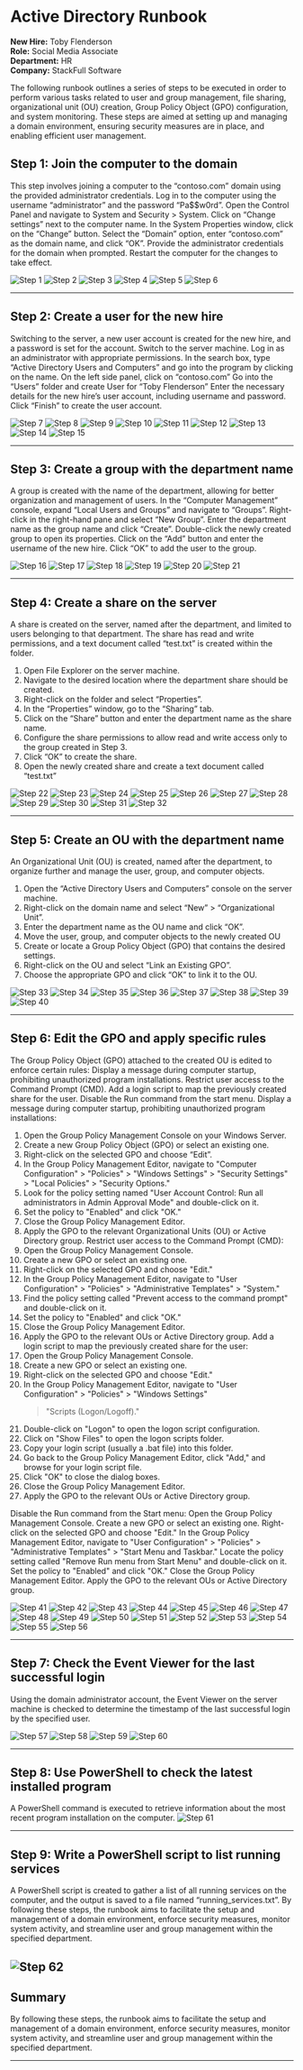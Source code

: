 # Active Directory Runbook

**New Hire:** Toby Flenderson  
**Role:** Social Media Associate  
**Department:** HR  
**Company:** StackFull Software

The following runbook outlines a series of steps to be executed in order to perform various tasks related to user and group management, file sharing, organizational unit (OU) creation, Group Policy Object (GPO) configuration, and system monitoring. These steps are aimed at setting up and managing a domain environment, ensuring security measures are in place, and enabling efficient user management.


## Step 1: Join the computer to the domain

This step involves joining a computer to the “contoso.com” domain using the provided administrator credentials.
Log in to the computer using the username “administrator” and the password “Pa$$w0rd”.
Open the Control Panel and navigate to System and Security > System.
Click on “Change settings” next to the computer name.
In the System Properties window, click on the “Change” button.
Select the “Domain” option, enter “contoso.com” as the domain name, and click “OK”.
Provide the administrator credentials for the domain when prompted.
Restart the computer for the changes to take effect.

![Step 1](https://github.com/eldoktor1/Active-Directory-Runbook/blob/main/Active-Directory-Runbook-Images/image1.png?raw=true)
![Step 2](https://github.com/eldoktor1/Active-Directory-Runbook/blob/main/Active-Directory-Runbook-Images/image2.png?raw=true)
![Step 3](https://github.com/eldoktor1/Active-Directory-Runbook/blob/main/Active-Directory-Runbook-Images/image3.png?raw=true)
![Step 4](https://github.com/eldoktor1/Active-Directory-Runbook/blob/main/Active-Directory-Runbook-Images/image4.png?raw=true)
![Step 5](https://github.com/eldoktor1/Active-Directory-Runbook/blob/main/Active-Directory-Runbook-Images/image5.png?raw=true)
![Step 6](https://github.com/eldoktor1/Active-Directory-Runbook/blob/main/Active-Directory-Runbook-Images/image6.png?raw=true)

---

## Step 2: Create a user for the new hire

Switching to the server, a new user account is created for the new hire, and a password is set for the account.
Switch to the server machine.
Log in as an administrator with appropriate permissions.
In the search box, type “Active Directory Users and Computers” and go into the program by clicking on the name.
On the left side panel, click on “contoso.com”
Go into the “Users” folder and create User for “Toby Flenderson”
Enter the necessary details for the new hire’s user account, including username and password.
Click “Finish” to create the user account.

![Step 7](https://github.com/eldoktor1/Active-Directory-Runbook/blob/main/Active-Directory-Runbook-Images/image7.png?raw=true)
![Step 8](https://github.com/eldoktor1/Active-Directory-Runbook/blob/main/Active-Directory-Runbook-Images/image8.png?raw=true)
![Step 9](https://github.com/eldoktor1/Active-Directory-Runbook/blob/main/Active-Directory-Runbook-Images/image9.png?raw=true)
![Step 10](https://github.com/eldoktor1/Active-Directory-Runbook/blob/main/Active-Directory-Runbook-Images/image10.png?raw=true)
![Step 11](https://github.com/eldoktor1/Active-Directory-Runbook/blob/main/Active-Directory-Runbook-Images/image11.png?raw=true)
![Step 12](https://github.com/eldoktor1/Active-Directory-Runbook/blob/main/Active-Directory-Runbook-Images/image12.png?raw=true)
![Step 13](https://github.com/eldoktor1/Active-Directory-Runbook/blob/main/Active-Directory-Runbook-Images/image13.png?raw=true)
![Step 14](https://github.com/eldoktor1/Active-Directory-Runbook/blob/main/Active-Directory-Runbook-Images/image14.png?raw=true)
![Step 15](https://github.com/eldoktor1/Active-Directory-Runbook/blob/main/Active-Directory-Runbook-Images/image15.png?raw=true)

---

## Step 3: Create a group with the department name

A group is created with the name of the department, allowing for better organization and management of users.
In the “Computer Management” console, expand “Local Users and Groups” and navigate to “Groups”.
Right-click in the right-hand pane and select “New Group”.
Enter the department name as the group name and click “Create”.
Double-click the newly created group to open its properties.
Click on the “Add” button and enter the username of the new hire.
Click “OK” to add the user to the group.

![Step 16](https://github.com/eldoktor1/Active-Directory-Runbook/blob/main/Active-Directory-Runbook-Images/image16.png?raw=true)
![Step 17](https://github.com/eldoktor1/Active-Directory-Runbook/blob/main/Active-Directory-Runbook-Images/image17.png?raw=true)
![Step 18](https://github.com/eldoktor1/Active-Directory-Runbook/blob/main/Active-Directory-Runbook-Images/image18.png?raw=true)
![Step 19](https://github.com/eldoktor1/Active-Directory-Runbook/blob/main/Active-Directory-Runbook-Images/image19.png?raw=true)
![Step 20](https://github.com/eldoktor1/Active-Directory-Runbook/blob/main/Active-Directory-Runbook-Images/image20.png?raw=true)
![Step 21](https://github.com/eldoktor1/Active-Directory-Runbook/blob/main/Active-Directory-Runbook-Images/image21.png?raw=true)

---

## Step 4: Create a share on the server

A share is created on the server, named after the department, and limited to users belonging to that department. The share has read and write permissions, and a text document called “test.txt” is created within the folder.
1. Open File Explorer on the server machine.
2. Navigate to the desired location where the department share should be created.
3. Right-click on the folder and select “Properties”.
4. In the “Properties” window, go to the “Sharing” tab.
5. Click on the “Share” button and enter the department name as the share name.
6. Configure the share permissions to allow read and write access only to the group created in Step 3.
7. Click “OK” to create the share.
8. Open the newly created share and create a text document called “test.txt”

![Step 22](https://github.com/eldoktor1/Active-Directory-Runbook/blob/main/Active-Directory-Runbook-Images/image22.png?raw=true)
![Step 23](https://github.com/eldoktor1/Active-Directory-Runbook/blob/main/Active-Directory-Runbook-Images/image23.png?raw=true)
![Step 24](https://github.com/eldoktor1/Active-Directory-Runbook/blob/main/Active-Directory-Runbook-Images/image24.png?raw=true)
![Step 25](https://github.com/eldoktor1/Active-Directory-Runbook/blob/main/Active-Directory-Runbook-Images/image25.png?raw=true)
![Step 26](https://github.com/eldoktor1/Active-Directory-Runbook/blob/main/Active-Directory-Runbook-Images/image26.png?raw=true)
![Step 27](https://github.com/eldoktor1/Active-Directory-Runbook/blob/main/Active-Directory-Runbook-Images/image27.png?raw=true)
![Step 28](https://github.com/eldoktor1/Active-Directory-Runbook/blob/main/Active-Directory-Runbook-Images/image28.png?raw=true)
![Step 29](https://github.com/eldoktor1/Active-Directory-Runbook/blob/main/Active-Directory-Runbook-Images/image29.png?raw=true)
![Step 30](https://github.com/eldoktor1/Active-Directory-Runbook/blob/main/Active-Directory-Runbook-Images/image30.png?raw=true)
![Step 31](https://github.com/eldoktor1/Active-Directory-Runbook/blob/main/Active-Directory-Runbook-Images/image31.png?raw=true)
![Step 32](https://github.com/eldoktor1/Active-Directory-Runbook/blob/main/Active-Directory-Runbook-Images/image32.png?raw=true)

---

## Step 5: Create an OU with the department name

An Organizational Unit (OU) is created, named after the department, to organize further and manage the user, group, and computer objects.
1. Open the “Active Directory Users and Computers” console on the server machine.
2. Right-click on the domain name and select “New” > “Organizational Unit”.
3. Enter the department name as the OU name and click “OK”.
4. Move the user, group, and computer objects to the newly created OU
5. Create or locate a Group Policy Object (GPO) that contains the desired settings.
6. Right-click on the OU and select “Link an Existing GPO”.
7. Choose the appropriate GPO and click “OK” to link it to the OU.

![Step 33](https://github.com/eldoktor1/Active-Directory-Runbook/blob/main/Active-Directory-Runbook-Images/image33.png?raw=true)
![Step 34](https://github.com/eldoktor1/Active-Directory-Runbook/blob/main/Active-Directory-Runbook-Images/image34.png?raw=true)
![Step 35](https://github.com/eldoktor1/Active-Directory-Runbook/blob/main/Active-Directory-Runbook-Images/image35.png?raw=true)
![Step 36](https://github.com/eldoktor1/Active-Directory-Runbook/blob/main/Active-Directory-Runbook-Images/image36.png?raw=true)
![Step 37](https://github.com/eldoktor1/Active-Directory-Runbook/blob/main/Active-Directory-Runbook-Images/image37.png?raw=true)
![Step 38](https://github.com/eldoktor1/Active-Directory-Runbook/blob/main/Active-Directory-Runbook-Images/image38.png?raw=true)
![Step 39](https://github.com/eldoktor1/Active-Directory-Runbook/blob/main/Active-Directory-Runbook-Images/image39.png?raw=true)
![Step 40](https://github.com/eldoktor1/Active-Directory-Runbook/blob/main/Active-Directory-Runbook-Images/image40.png?raw=true)

---

## Step 6: Edit the GPO and apply specific rules

The Group Policy Object (GPO) attached to the created OU is edited to enforce certain rules:
Display a message during computer startup, prohibiting unauthorized program installations.
Restrict user access to the Command Prompt (CMD).
Add a login script to map the previously created share for the user.
Disable the Run command from the start menu.
Display a message during computer startup, prohibiting unauthorized program installations:
1. Open the Group Policy Management Console on your Windows Server.
2. Create a new Group Policy Object (GPO) or select an existing one.
3. Right-click on the selected GPO and choose “Edit”.
4. In the Group Policy Management Editor, navigate to "Computer Configuration" > "Policies" > "Windows 
    Settings" > "Security Settings" > "Local Policies" > "Security Options."
5. Look for the policy setting named "User Account Control: Run all administrators in Admin Approval Mode" 
    and double-click on it.
6. Set the policy to "Enabled" and click "OK."
7. Close the Group Policy Management Editor.
8. Apply the GPO to the relevant Organizational Units (OU) or Active Directory group.
Restrict user access to the Command Prompt (CMD):
1. Open the Group Policy Management Console.
2. Create a new GPO or select an existing one.
3. Right-click on the selected GPO and choose "Edit."
4. In the Group Policy Management Editor, navigate to "User Configuration" > "Policies" > "Administrative 
    Templates" > "System."
5. Find the policy setting called "Prevent access to the command prompt" and double-click on it.
6. Set the policy to "Enabled" and click "OK."
7. Close the Group Policy Management Editor.
8. Apply the GPO to the relevant OUs or Active Directory group.
Add a login script to map the previously created share for the user:
1. Open the Group Policy Management Console.
2. Create a new GPO or select an existing one.
3. Right-click on the selected GPO and choose "Edit."
4. In the Group Policy Management Editor, navigate to "User Configuration" > "Policies" > "Windows Settings" 
    > "Scripts (Logon/Logoff)."
5. Double-click on "Logon" to open the logon script configuration.
6. Click on "Show Files" to open the logon scripts folder.
7. Copy your login script (usually a .bat file) into this folder.
8. Go back to the Group Policy Management Editor, click "Add," and browse for your login script file.
9. Click "OK" to close the dialog boxes.
10. Close the Group Policy Management Editor.
11. Apply the GPO to the relevant OUs or Active Directory group.

Disable the Run command from the Start menu:
Open the Group Policy Management Console.
Create a new GPO or select an existing one.
Right-click on the selected GPO and choose "Edit."
In the Group Policy Management Editor, navigate to "User Configuration" > "Policies" > "Administrative Templates" > "Start Menu and Taskbar."
Locate the policy setting called "Remove Run menu from Start Menu" and double-click on it.
Set the policy to "Enabled" and click "OK."
Close the Group Policy Management Editor.
Apply the GPO to the relevant OUs or Active Directory group.

![Step 41](https://github.com/eldoktor1/Active-Directory-Runbook/blob/main/Active-Directory-Runbook-Images/image41.png?raw=true)
![Step 42](https://github.com/eldoktor1/Active-Directory-Runbook/blob/main/Active-Directory-Runbook-Images/image42.png?raw=true)
![Step 43](https://github.com/eldoktor1/Active-Directory-Runbook/blob/main/Active-Directory-Runbook-Images/image43.png?raw=true)
![Step 44](https://github.com/eldoktor1/Active-Directory-Runbook/blob/main/Active-Directory-Runbook-Images/image44.png?raw=true)
![Step 45](https://github.com/eldoktor1/Active-Directory-Runbook/blob/main/Active-Directory-Runbook-Images/image45.png?raw=true)
![Step 46](https://github.com/eldoktor1/Active-Directory-Runbook/blob/main/Active-Directory-Runbook-Images/image46.png?raw=true)
![Step 47](https://github.com/eldoktor1/Active-Directory-Runbook/blob/main/Active-Directory-Runbook-Images/image47.png?raw=true)
![Step 48](https://github.com/eldoktor1/Active-Directory-Runbook/blob/main/Active-Directory-Runbook-Images/image48.png?raw=true)
![Step 49](https://github.com/eldoktor1/Active-Directory-Runbook/blob/main/Active-Directory-Runbook-Images/image49.png?raw=true)
![Step 50](https://github.com/eldoktor1/Active-Directory-Runbook/blob/main/Active-Directory-Runbook-Images/image50.png?raw=true)
![Step 51](https://github.com/eldoktor1/Active-Directory-Runbook/blob/main/Active-Directory-Runbook-Images/image51.png?raw=true)
![Step 52](https://github.com/eldoktor1/Active-Directory-Runbook/blob/main/Active-Directory-Runbook-Images/image52.png?raw=true)
![Step 53](https://github.com/eldoktor1/Active-Directory-Runbook/blob/main/Active-Directory-Runbook-Images/image53.png?raw=true)
![Step 54](https://github.com/eldoktor1/Active-Directory-Runbook/blob/main/Active-Directory-Runbook-Images/image54.png?raw=true)
![Step 55](https://github.com/eldoktor1/Active-Directory-Runbook/blob/main/Active-Directory-Runbook-Images/image55.png?raw=true)
![Step 56](https://github.com/eldoktor1/Active-Directory-Runbook/blob/main/Active-Directory-Runbook-Images/image56.png?raw=true)

---

## Step 7: Check the Event Viewer for the last successful login

Using the domain administrator account, the Event Viewer on the server machine is checked to determine the timestamp of the last successful login by the specified user.


![Step 57](https://github.com/eldoktor1/Active-Directory-Runbook/blob/main/Active-Directory-Runbook-Images/image57.png?raw=true)
![Step 58](https://github.com/eldoktor1/Active-Directory-Runbook/blob/main/Active-Directory-Runbook-Images/image58.png?raw=true)
![Step 59](https://github.com/eldoktor1/Active-Directory-Runbook/blob/main/Active-Directory-Runbook-Images/image59.png?raw=true)
![Step 60](https://github.com/eldoktor1/Active-Directory-Runbook/blob/main/Active-Directory-Runbook-Images/image60.png?raw=true)

---

## Step 8: Use PowerShell to check the latest installed program

A PowerShell command is executed to retrieve information about the most recent program installation on the computer.
![Step 61](https://github.com/eldoktor1/Active-Directory-Runbook/blob/main/Active-Directory-Runbook-Images/image61.png?raw=true)

---

## Step 9: Write a PowerShell script to list running services

A PowerShell script is created to gather a list of all running services on the computer, and the output is saved to a file named “running_services.txt”.
By following these steps, the runbook aims to facilitate the setup and management of a domain environment, enforce security measures, monitor system activity, and streamline user and group management within the specified department.

![Step 62](https://github.com/eldoktor1/Active-Directory-Runbook/blob/main/Active-Directory-Runbook-Images/image62.png?raw=true)
---

## Summary

By following these steps, the runbook aims to facilitate the setup and management of a domain environment, enforce security measures, monitor system activity, and streamline user and group management within the specified department.

---
